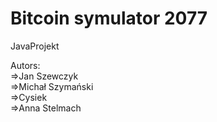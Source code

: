 # Bitcoin symulator 2077
JavaProjekt

Autors:\
=>Jan Szewczyk\
=>Michał Szymański\
=>Cysiek\
=>Anna Stelmach